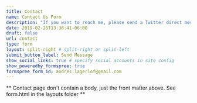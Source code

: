 ```yaml
---
title: Contact
name: Contact Us Form
description: "If you want to reach me, please send a Twitter direct message. I will try to respond within reasonable time."
date: 2019-02-25T13:38:41-06:00
draft: false
url: contact
type: form
layout: split-right # split-right or split-left
submit_button_label: Send Message
show_social_links: true # specify social accounts in site config
show_poweredby_formspree: true
formspree_form_id: andres.lagerlof@gmail.com
---
```


** Contact page don't contain a body, just the front matter above.
See form.html in the layouts folder **
